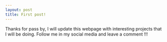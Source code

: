 ```yaml
---
layout: post
title: First post!
---
```


Thanks for pass by, I will update this webpage with interesting projects that I will be doing.
Follow me in my social media and leave a comment !!!
